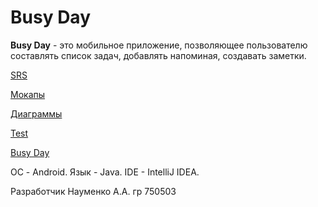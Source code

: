 # Busy Day
**Busy Day** - это мобильное приложение, позволяющее пользователю составлять список задач, добавлять напоминая, создавать заметки. 

[SRS](https://github.com/AndrewNaumenko/Busy-day/blob/master/Документы/SRS.md)

[Мокапы](https://github.com/AndrewNaumenko/Busy-day/tree/master/Мокапы)

[Диаграммы](https://github.com/AndrewNaumenko/Busy-day/tree/master/Диаграммы)  

[Test](https://github.com/AndrewNaumenko/Busy-day/tree/master/Test)  

[Busy Day](https://github.com/AndrewNaumenko/Busy-day/tree/master/Busy_day)  

ОС - Android.
Язык - Java.
IDE - IntelliJ IDEA. 

Разработчик Науменко А.А. гр 750503  
